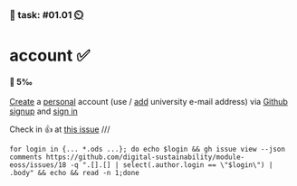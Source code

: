 ### 💪 task: #01.01 [⏲️](https://youtu.be/1gQJUjgCqrU)

# account ✅

#### 🏅 5‰

[Create](https://docs.github.com/en/get-started/signing-up-for-github/signing-up-for-a-new-github-account) a [personal](https://docs.github.com/en/get-started/learning-about-github/types-of-github-accounts#personal-accounts) account (use / [add](https://docs.github.com/en/account-and-profile/setting-up-and-managing-your-personal-account-on-github/managing-email-preferences/adding-an-email-address-to-your-github-account) university e-mail address) via [Github signup](https://github.com/signup) and [sign in](https://github.com/login)

Check in 👍 at [this issue](https://github.com/digital-sustainability/module-eoss/issues/18)
///
```
for login in {... *.ods ...}; do echo $login && gh issue view --json comments https://github.com/digital-sustainability/module-eoss/issues/18 -q ".[].[] | select(.author.login == \"$login\") | .body" && echo && read -n 1;done
```